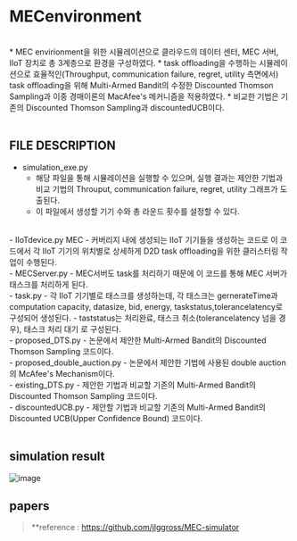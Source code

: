 # MECenvironment
</br>
* MEC envirionment을 위한 시뮬레이션으로 클라우드의 데이터 센터, MEC 서버, IIoT 장치로 총 3계층으로 환경을 구성하였다.
* task offloading을 수행하는 시뮬레이션으로 효율적인(Throughput, communication failure, regret, utility 측면에서) task offloading을 위해 Multi-Armed Bandit의 수정한 Discounted Thomson Sampling과 이중 경매이론의 MacAfee's 메커니즘을 적용하였다.
* 비교한 기법은 기존의 Discounted Thomson Sampling과 discountedUCB이다.
</br>
</br>

## FILE DESCRIPTION

- simulation_exe.py 
  - 해당 파일을 통해 시뮬레이션을 실행할 수 있으며, 실행 결과는 제안한 기법과 비교 기법의 Throuput, communication failure, regret, utility 그래프가 도출된다. 
  - 이 파일에서 생성할 기기 수와 총 라운드 횟수를 설정할 수 있다.

</br>
- IIoTdevice.py MEC 
  - 커버리지 내에 생성되는 IIoT 기기들을 생성하는 코드로 이 코드에서 각 IIoT 기기의 위치별로 상세하게 D2D task offloading을 위한 클러스터링 작업이 수행된다.

</br>
- MECServer.py 
  - MEC서버도 task를 처리하기 때문에 이 코드를 통해 MEC 서버가 태스크를 처리하게 된다.

</br>
- task.py 
  - 각 IIoT 기기별로 태스크를 생성하는데, 각 태스크는 gernerateTime과 computation capacity, datasize, bid, energy, taskstatus,tolerancelatency로 구성되어 생성된다.
  - taststatus는 처리완료, 태스크 취소(tolerancelatency 넘을 경우), 태스크 처리 대기 로 구성된다.

</br>
- proposed_DTS.py 
  - 논문에서 제안한 Multi-Armed Bandit의 Discounted Thomson Sampling 코드이다.

</br>
- proposed_double_auction.py 
  - 논문에서 제안한 기법에 사용된 double auction의 McAfee's Mechanism이다.

</br>
- existing_DTS.py 
  - 제안한 기법과 비교할 기존의 Multi-Armed Bandit의 Discounted Thomson Sampling 코드이다.

</br>
- discountedUCB.py 
  - 제안할 기법과 비교할 기존의 Multi-Armed Bandit의 Discounted UCB(Upper Confidence Bound) 코드이다.
</br>
</br>

## simulation result

![image](https://github.com/o3od3d/MECenvironment/assets/44185083/83c8cd97-636a-4aca-888f-c3be3e37ffae)


## papers


> **reference : https://github.com/jlggross/MEC-simulator
